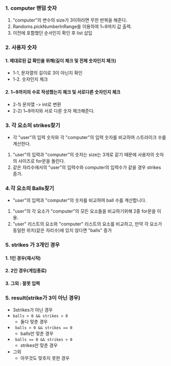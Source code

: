 ### 1. computer 랜덤 숫자<br/>
1.  "computer"의 변수의 size가 3이하라면 무한 반복을 해준다.
2. Randoms.pickNumberInRange을 이용하여 1~9까지 값 출력.
3. 이전에 포함했던 순서인지 확인 후 list 삽입  

### 2. 사용자 숫자
#### 1. 제대로된 값 확인을 위해(길이 체크 및  전체 숫자인지 체크)
- 1-1, 문자열의 길이로 3이 아닌지 확인
- 1-2. 숫자인지 체크

#### 2. 1~9까지의 수로 작성했는지 체크 및 서로다른 숫자인지 체크
- 2-1) 문자열 -> int로 변환
- 2-2) 1~9까지와 서로 다른 숫자 체크해준다.

### 3. 각 요소의 strikes찾기
- 각 "user"의 입력 숫자와 각 "computer"의 입력 숫자를 비교하여 스트라이크 수를 계산한다.
1. "user"의 입력과 "computer"의 숫자는 size는 3개로 같기 때문에 사용자의 숫자의 사이즈로 for문을 돌린다.
2. 같은 자리수에서의 "user"의 입력수와 computer의 입력수가 같을 경우 strikes 증가.

### 4.각 요소의 Balls찾기
- "user"의 입력과 "computer"의 숫자를 비교하여 ball 수를 계산합니다.
1. "user"의 각 요소가 "computer"의 모든 요소들을 비교하기위해 2중 for문을 이용.
2. "user" 리스트의 요소와 "computer" 리스트의 요소를 비교하고, 만약 각 요소가 동일한 위치(같은 자리수)에 있지 않다면 "balls"  증가

### 5. strikes 가 3개인 경우
#### 1. 1인 경우(재시작)
#### 2. 2인 경우(게임종료)
#### 3. 그외 : 잘못 입력


### 5. result(strike가 3이 아닌 경우)
- 3strikes가 아닌 경우
- <code>balls > 0 && strikes > 0</code>
  - 둘다 맞춘 경우
- <code> balls > 0 && strikes == 0</code>
  - balls만 맞춘 경우
- <code> balls == 0 && strikes > 0</code>
  - strikes만 맞춘 경우
- 그외
  - 아무것도 맞추지 못한 경우
